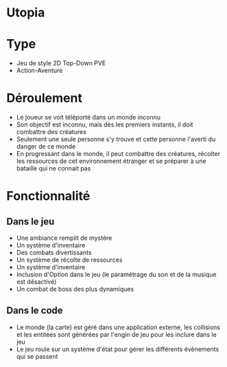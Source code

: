# Utopia

# Type
* Jeu de style 2D Top-Down PVE
* Action-Aventure

# Déroulement
* Le joueur se voit téléporté dans un monde inconnu
* Son objectif est inconnu, mais dès les premiers 
instants, il doit combattre des créatures
* Seulement une seule personne s'y trouve et cette personne
l'averti du danger de ce monde
* En progressant dans le monde, il peut combattre des créatures,
récolter les ressources de cet environnement étranger
et se préparer à une bataille qui ne connait pas

# Fonctionnalité
## Dans le jeu
* Une ambiance remplit de mystère
* Un système d'inventaire
* Des combats divertissants
* Un système de récolte de ressources
* Un système d'inventaire
* Inclusion d'Option dans le jeu (le paramétrage du 
son et de la musique est désactivé)
* Un combat de boss des plus dynamiques

## Dans le code
* Le monde (la carte) est géré dans une application 
externe, les collisions et les entitées sont générées par 
l'engin de jeu pour les inclure dans le jeu
* Le jeu roule sur un système d'état pour gérer les 
différents évènements qui se passent